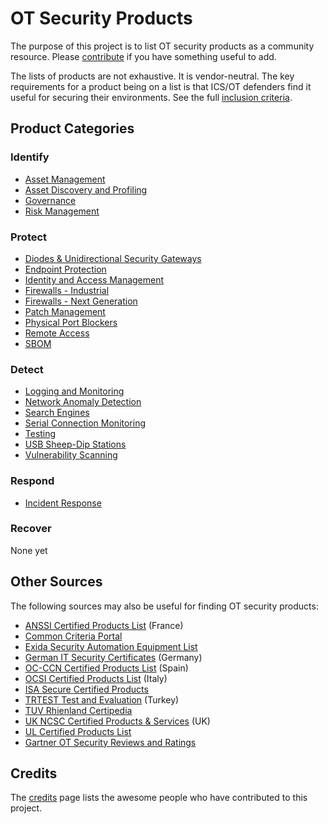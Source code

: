 # OT Security Products

The purpose of this project is to list OT security products as a community resource. Please [contribute](CONTRIBUTING.md) if you have something useful to add.

The lists of products are not exhaustive. It is vendor-neutral. The key requirements for a product being on a list is that ICS/OT defenders find it useful for securing their environments. See the full [inclusion criteria](Meta/Criteria.md).

## Product Categories

### Identify

* [Asset Management](Products/AssetMgmt.md)
* [Asset Discovery and Profiling](Products/AssetDiscoveryProfiling.md)
* [Governance](Products/Governance.md)
* [Risk Management](Products/RiskMgmt.md)

### Protect

* [Diodes & Unidirectional Security Gateways](Products/DiodesGateways.md)
* [Endpoint Protection](Products/EndpointProtection.md)
* [Identity and Access Management](Products/IAM.md)
* [Firewalls - Industrial](Products/IndustrialFirewalls.md)
* [Firewalls - Next Generation](Products/NGFW.md)
* [Patch Management](Products/PatchManagement.md)
* [Physical Port Blockers](Products/PortBlockers.md)
* [Remote Access](Products/RemoteAccess.md)
* [SBOM](Products/SBOM.md)

### Detect

* [Logging and Monitoring](Products/LoggingMonitoring.md)
* [Network Anomaly Detection](Products/NAD.md)
* [Search Engines](Products/SearchEngines.md)
* [Serial Connection Monitoring](Products/Serial.md)
* [Testing](Products/Testing.md)
* [USB Sheep-Dip Stations](Products/USBSheepDip.md)
* [Vulnerability Scanning](Products/Vuln.md)

### Respond
* [Incident Response](Products/IncidentResponse.md)

### Recover
None yet

## Other Sources

The following sources may also be useful for finding OT security products:

* [ANSSI Certified Products List](https://www.ssi.gouv.fr/en/products/certified-products/) (France)
* [Common Criteria Portal](https://www.commoncriteriaportal.org/products/)
* [Exida Security Automation Equipment List](https://www.exida.com/SAEL-Security)
* [German IT Security Certificates](https://www.bsi.bund.de/EN/Topics/Certification/certification_node.html) (Germany)
* [OC-CCN Certified Products List](https://oc.ccn.cni.es/en/certified-products/certified-products) (Spain)
* [OCSI Certified Products List](https://ocsi.isticom.it/index.php/elenchi-certificazioni/prodotti-certificati) (Italy)
* [ISA Secure Certified Products](https://isasecure.org/en-US/End-Users)
* [TRTEST Test and Evaluation](https://tr-test.com.tr/trtest/views/sertifikalarimiz.html) (Turkey)
* [TUV Rhienland Certipedia](https://www.certipedia.com/?locale=en)
* [UK NCSC Certified Products & Services](https://www.ncsc.gov.uk/section/products-services/introduction) (UK)
* [UL Certified Products List](https://iq.ulprospector.com/en/_?qm=10005:766&p=10005)
* [Gartner OT Security Reviews and Ratings](https://www.gartner.com/reviews/market/operational-technology-security)

## Credits
The [credits](Meta/Credits.md) page lists the awesome people who have contributed to this project.
